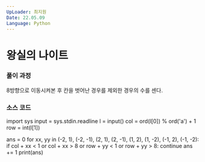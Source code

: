 ```yaml
---
UpLoader: 최지원
Date: 22.05.09
Language: Python
---
```


# 왕실의 나이트

 
  

### 풀이 과정  
8방향으로 이동시켜본 후 칸을 벗어난 경우를 제외한 경우의 수를 센다.


### 소스 코드
import sys
input = sys.stdin.readline
l = input()
col = ord(l[0]) % ord('a') + 1
row = int(l[1])

ans = 0
for xx, yy in (-2, 1), (-2, -1), (2, 1), (2, -1), (1, 2), (1, -2), (-1, 2), (-1, -2):
    if col + xx < 1 or col + xx > 8 or row + yy < 1 or row + yy > 8: continue
    ans += 1
print(ans)

